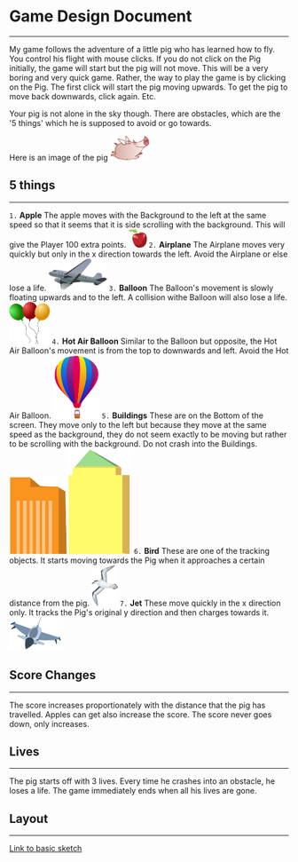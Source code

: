 # Game Design Document
----

My game follows the adventure of a little pig who has learned how to fly. 
You control his flight with mouse clicks.
If you do not click on the Pig initially, the game will start but the pig will not move. This will be a very boring and very quick game. 
Rather, the way to play the game is by clicking on the Pig. The first click will start the pig moving upwards. To get the pig to move back downwards, click again. Etc. 

Your pig is not alone in the sky though. There are obstacles, which are the '5 things' which he is supposed to avoid or go towards. 

Here is an image of the pig 
![Flying Pig](piggy.png "Flying Pig")

## 5 things
----
`1.` **Apple** The apple moves with the Background to the left at the same speed so that it seems that it is side scrolling with the background. This will give the Player 100 extra points. ![Apple](apple.png "Apple")
`2.` **Airplane** The Airplane moves very quickly but only in the x direction towards the left. Avoid the Airplane or else lose a life. ![Airplane](airplane.png "Airplane")
`3.` **Balloon** The Balloon's movement is slowly floating upwards and to the left. A collision withe Balloon will also lose a life. ![Balloon](balloon.png "Balloon")
`4.` **Hot Air Balloon** Similar to the Balloon but opposite, the Hot Air Balloon's movement is from the top to downwards and left. Avoid the Hot Air Balloon. ![Hot Air](hotair.png "Hot Air")
`5.` **Buildings** These are on the Bottom of the screen. They move only to the left but because they move at the same speed as the background, they do not seem exactly to be moving but rather to be scrolling with the background. Do not crash into the Buildings. ![Building 1](building1.png "Building 1")![Building 2](building2.png "Building 2")
`6.` **Bird** These are one of the tracking objects. It starts moving towards the Pig when it approaches a certain distance from the pig. ![Bird](bird.png "bird") 
`7.` **Jet** These move quickly in the x direction only. It tracks the Pig's original y direction and then charges towards it. ![Jet](jet.png "jet")
## Score Changes 
----

The score increases proportionately with the distance that the pig has travelled. Apples can get also increase the score. 
The score never goes down, only increases. 

## Lives 
----

The pig starts off with 3 lives. Every time he crashes into an obstacle, he loses a life. The game immediately ends when all his lives are gone. 

## Layout 
----
[Link to basic sketch](http://i.imgur.com/Y0la1TY.jpg?1?2180) 

